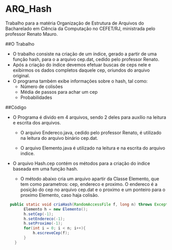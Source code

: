 # ARQ_Hash

Trabalho para a matéria Organização de Estrutura de Arquivos do Bacharelado em Ciência da Computação no CEFET/RJ, ministrada pelo professor Renato Mauro.

##O Trabalho

* O trabalho consiste na criação de um índice, gerado a partir de uma função hash, para o a arquivo cep.dat, cedido pelo professor Renato. 
* Após a criação do índice devemos efetuar buscas de ceps nele e exibirmos os dados completos daquele cep, oriundos do arquivo original.
* O programa também exibe informações sobre o hash, tal como: 
    * Número de colisões
    * Média de passos para achar um cep
    * Probabilidades

##Código

* O Programa é divido em 4 arquivos, sendo 2 deles para auxílio na leitura e escrita dos arquivos.

  * O arquivo Endereco.java, cedido pelo professor Renato, é utilizado na leitura do arquivo binário cep.dat.

  * O arquivo Elemento.java é utilizado na leitura e na escrita do arquivo indice.
  
  
* O arquivo Hash.cep contém os métodos para a criação do indice baseada em uma função hash.
  * O método abaixo cria um arquivo apartir da Classe Elemento, que tem como parametros: cep, endereco e proximo. O endereco é a posição do cep no arquivo cep.dat e o proximo e um ponteiro para o proximo Elemento, caso haja colisão.
  
```java
  public static void criaHash(RandomAccessFile f, long n) throws Exception{
		Elemento h = new Elemento();
		h.setCep(-1);
		h.setEndereco(-1);
		h.setProximo(-1);
		for(int i = 0; i < n; i++){
			h.escreveCep(f);				
		}
	}
